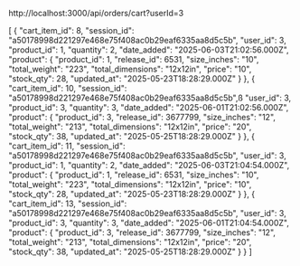 http://localhost:3000/api/orders/cart?userId=3

[
  {
    "cart_item_id": 8,
    "session_id": "a50178998d221297e468e75f408ac0b29eaf6335aa8d5c5b",
    "user_id": 3,
    "product_id": 1,
    "quantity": 2,
    "date_added": "2025-06-03T21:02:56.000Z",
    "product": {
      "product_id": 1,
      "release_id": 6531,
      "size_inches": "10",
      "total_weight": "223",
      "total_dimensions": "12x12in",
      "price": "10",
      "stock_qty": 28,
      "updated_at": "2025-05-23T18:28:29.000Z"
    }
  },
  {
    "cart_item_id": 10,
    "session_id": "a50178998d221297e468e75f408ac0b29eaf6335aa8d5c5b",ß
    "user_id": 3,
    "product_id": 3,
    "quantity": 3,
    "date_added": "2025-06-01T21:02:56.000Z",
    "product": {
      "product_id": 3,
      "release_id": 3677799,
      "size_inches": "12",
      "total_weight": "213",
      "total_dimensions": "12x12in",
      "price": "20",
      "stock_qty": 38,
      "updated_at": "2025-05-25T18:28:29.000Z"
    }
  },
  {
    "cart_item_id": 11,
    "session_id": "a50178998d221297e468e75f408ac0b29eaf6335aa8d5c5b",
    "user_id": 3,
    "product_id": 1,
    "quantity": 2,
    "date_added": "2025-06-03T21:04:54.000Z",
    "product": {
      "product_id": 1,
      "release_id": 6531,
      "size_inches": "10",
      "total_weight": "223",
      "total_dimensions": "12x12in",
      "price": "10",
      "stock_qty": 28,
      "updated_at": "2025-05-23T18:28:29.000Z"
    }
  },
  {
    "cart_item_id": 13,
    "session_id": "a50178998d221297e468e75f408ac0b29eaf6335aa8d5c5b",
    "user_id": 3,
    "product_id": 3,
    "quantity": 3,
    "date_added": "2025-06-01T21:04:54.000Z",
    "product": {
      "product_id": 3,
      "release_id": 3677799,
      "size_inches": "12",
      "total_weight": "213",
      "total_dimensions": "12x12in",
      "price": "20",
      "stock_qty": 38,
      "updated_at": "2025-05-25T18:28:29.000Z"
    }
  }
]